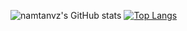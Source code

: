 ![namtanvz's GitHub stats](https://github-readme-stats.vercel.app/api?username=namtanvz&show_icons=false&theme=react&hide_title=true&custom_title=My-Github-Stats)
[![Top Langs](https://github-readme-stats.vercel.app/api/top-langs/?username=namtanvz&theme=react&hide_title=true&layout=compact&custom_title=My-Stats)](https://github.com/anuraghazra/github-readme-stats)




<!---
namtanvz/namtanvz is a ✨ special ✨ repository because its `README.md` (this file) appears on your GitHub profile.
You can click the Preview link to take a look at your changes.
--->

